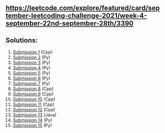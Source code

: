## https://leetcode.com/explore/featured/card/september-leetcoding-challenge-2021/week-4-september-22nd-september-28th/3390

## Solutions:
1. [Submission 1](./solution1.cpp) (Cpp)
2. [Submission 2](./solution10.py) (Py)
3. [Submission 3](./solution11.py) (Py)
4. [Submission 4](./solution12.py) (Py)
5. [Submission 5](./solution13.py) (Py)
6. [Submission 6](./solution14.py) (Py)
7. [Submission 7](./solution15.py) (Py)
8. [Submission 8](./solution2.cpp) (Cpp)
9. [Submission 9](./solution3.cpp) (Cpp)
10. [Submission 10](./solution4.cpp) (Cpp)
11. [Submission 11](./solution5.cpp) (Cpp)
12. [Submission 12](./solution6.cpp) (Cpp)
13. [Submission 13](./solution7.java) (Java)
14. [Submission 14](./solution8.py) (Py)
15. [Submission 15](./solution9.py) (Py)